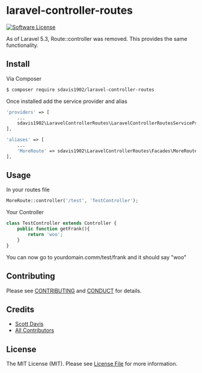 # laravel-controller-routes

[![Software License][ico-license]](LICENSE.md)

As of Laravel 5.3, Route::controller was removed.  This provides the same functionality.

## Install

Via Composer

``` bash
$ composer require sdavis1902/laravel-controller-routes
```

Once installed add the service provider and alias

``` php
'providers' => [
    ...
    sdavis1902\LaravelControllerRoutes\LaravelControllerRoutesServiceProvider::class,
],
```

``` php
'aliases' => [
    ...
	'MoreRoute' => sdavis1902\LaravelControllerRoutes\Facades\MoreRoute::class,
],
```

## Usage

In your routes file

``` php
MoreRoute::controller('/test', 'TestController');
```

Your Controller

``` php
class TestController extends Controller {
    public function getFrank(){
        return 'woo';
    }
}
```
You can now go to yourdomain.comm/test/frank and it should say "woo"

## Contributing

Please see [CONTRIBUTING](CONTRIBUTING.md) and [CONDUCT](CONDUCT.md) for details.

## Credits

- [Scott Davis][link-author]
- [All Contributors][link-contributors]

## License

The MIT License (MIT). Please see [License File](LICENSE.md) for more information.

[ico-version]: https://img.shields.io/packagist/v/sdavis1902/laravel-controller-routes.svg?style=flat-square
[ico-license]: https://img.shields.io/badge/license-MIT-brightgreen.svg?style=flat-square
[ico-travis]: https://img.shields.io/travis/sdavis1902/laravel-controller-routes/master.svg?style=flat-square
[ico-scrutinizer]: https://img.shields.io/scrutinizer/coverage/g/sdavis1902/laravel-controller-routes.svg?style=flat-square
[ico-code-quality]: https://img.shields.io/scrutinizer/g/sdavis1902/laravel-controller-routes.svg?style=flat-square
[ico-downloads]: https://img.shields.io/packagist/dt/sdavis1902/laravel-controller-routes.svg?style=flat-square

[link-packagist]: https://packagist.org/packages/sdavis1902/laravel-controller-routes
[link-travis]: https://travis-ci.org/sdavis1902/laravel-controller-routes
[link-scrutinizer]: https://scrutinizer-ci.com/g/sdavis1902/laravel-controller-routes/code-structure
[link-code-quality]: https://scrutinizer-ci.com/g/sdavis1902/laravel-controller-routes
[link-downloads]: https://packagist.org/packages/sdavis1902/laravel-controller-routes
[link-author]: https://github.com/sdavis1902
[link-contributors]: ../../contributors
